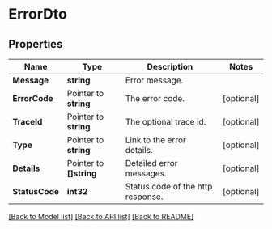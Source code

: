 # ErrorDto

## Properties

Name | Type | Description | Notes
------------ | ------------- | ------------- | -------------
**Message** | **string** | Error message. | 
**ErrorCode** | Pointer to **string** | The error code. | [optional] 
**TraceId** | Pointer to **string** | The optional trace id. | [optional] 
**Type** | Pointer to **string** | Link to the error details. | [optional] 
**Details** | Pointer to **[]string** | Detailed error messages. | [optional] 
**StatusCode** | **int32** | Status code of the http response. | [optional] 

[[Back to Model list]](../README.md#documentation-for-models) [[Back to API list]](../README.md#documentation-for-api-endpoints) [[Back to README]](../README.md)



